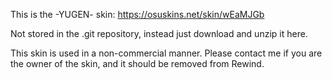 This is the -YUGEN- skin: https://osuskins.net/skin/wEaMJGb

Not stored in the .git repository, instead just download and unzip it here.

This skin is used in a non-commercial manner. Please contact me if you are the owner of the skin, and it should be removed from Rewind.
